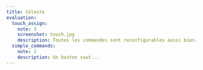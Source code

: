 ```yaml
---
title: Celeste
evaluation:
  touch_assign:
    note: 3
    screenshot: touch.jpg
    description: Toutes les commandes sont reconfigurables aussi bien...
  simple_commands:
    note: 2
    description: Un bouton saut...
---
```

